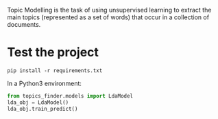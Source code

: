 Topic Modelling is the task of using unsupervised learning to extract the main topics (represented as a set of words) 
that occur in a collection of documents.


# Test the project


```
pip install -r requirements.txt
```

In a Python3 environment:
```python
from topics_finder.models import LdaModel
lda_obj = LdaModel()
lda_obj.train_predict()
```

